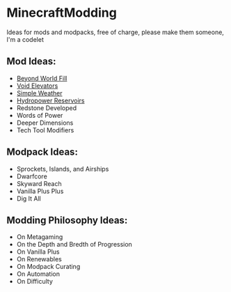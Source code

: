 # MinecraftModding
Ideas for mods and modpacks, free of charge, please make them someone, I'm a codelet

## Mod Ideas:
* [Beyond World Fill](../main/Mods/BeyondWorldFill.md)
* [Void Elevators](../main/Mods/VoidElevators.md)
* [Simple Weather](../main/Mods/SimpleWeather.md)
* [Hydropower Reservoirs](../main/Mods/HydropowerReservoirs.md)
* Redstone Developed
* Words of Power
* Deeper Dimensions
* Tech Tool Modifiers

## Modpack Ideas:
* Sprockets, Islands, and Airships
* Dwarfcore
* Skyward Reach
* Vanilla Plus Plus
* Dig It All

## Modding Philosophy Ideas:
* On Metagaming
* On the Depth and Bredth of Progression
* On Vanilla Plus
* On Renewables
* On Modpack Curating
* On Automation
* On Difficulty
